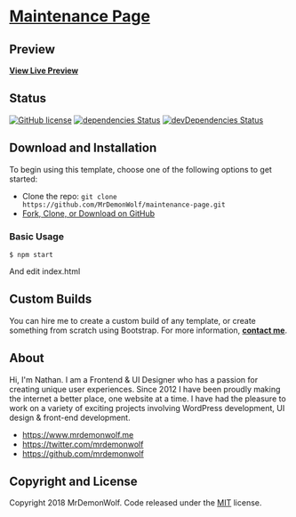 # [Maintenance Page](https://github.com/MrDemonWolf/maintenance-page)

## Preview

**[View Live Preview](https://mrdemonwolf.github.io/maintenance-page)**

## Status

[![GitHub license](https://img.shields.io/badge/license-MIT-blue.svg)](https://raw.githubusercontent.com/MrDemonWolf/maintenance-pager/master/LICENSE)
[![dependencies Status](https://david-dm.org/MrDemonWolf/maintenance-page/status.svg)](https://david-dm.org/MrDemonWolf/maintenance-page)
[![devDependencies Status](https://david-dm.org/MrDemonWolf/maintenance-page/dev-status.svg)](https://david-dm.org/MrDemonWolf/maintenance-page?type=dev)

## Download and Installation

To begin using this template, choose one of the following options to get started:
* Clone the repo: `git clone https://github.com/MrDemonWolf/maintenance-page.git`
* [Fork, Clone, or Download on GitHub](https://github.com/MrDemonWolf/maintenance-page)

### Basic Usage

```
$ npm start
```

And edit index.html

## Custom Builds

You can hire me to create a custom build of any template, or create something from scratch using Bootstrap. For more information,  **[contact me](https://www.mrdemonwolf.me/about)**.

## About

Hi, I'm Nathan. I am a Frontend & UI Designer who has a passion for creating unique user experiences. Since 2012 I have been proudly making the internet a better place, one website at a time. I have had the pleasure to work on a variety of exciting projects involving WordPress development, UI design & front-end development.

* https://www.mrdemonwolf.me
* https://twitter.com/mrdemonwolf
* https://github.com/mrdemonwolf

## Copyright and License

Copyright 2018 MrDemonWolf. Code released under the [MIT](https://github.com/MrDemonWolf/maintenance-page/blob/master/LICENSE.md) license.
